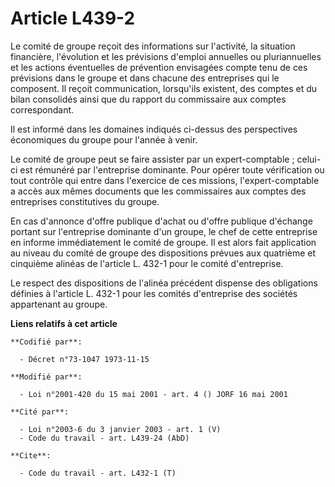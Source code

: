 # Article L439-2

Le comité de groupe reçoit des informations sur l'activité, la situation financière, l'évolution et les prévisions d'emploi
annuelles ou pluriannuelles et les actions éventuelles de prévention envisagées compte tenu de ces prévisions dans le groupe
et dans chacune des entreprises qui le composent. Il reçoit communication, lorsqu'ils existent, des comptes et du bilan
consolidés ainsi que du rapport du commissaire aux comptes correspondant.

Il est informé dans les domaines indiqués ci-dessus des perspectives économiques du groupe pour l'année à venir.

Le comité de groupe peut se faire assister par un expert-comptable ; celui-ci est rémunéré par l'entreprise dominante. Pour
opérer toute vérification ou tout contrôle qui entre dans l'exercice de ces missions, l'expert-comptable a accès aux mêmes
documents que les commissaires aux comptes des entreprises constitutives du groupe.

En cas d'annonce d'offre publique d'achat ou d'offre publique d'échange portant sur l'entreprise dominante d'un groupe, le
chef de cette entreprise en informe immédiatement le comité de groupe. Il est alors fait application au niveau du comité de
groupe des dispositions prévues aux quatrième et cinquième alinéas de l'article L. 432-1 pour le comité d'entreprise.

Le respect des dispositions de l'alinéa précédent dispense des obligations définies à l'article L. 432-1 pour les comités
d'entreprise des sociétés appartenant au groupe.

**Liens relatifs à cet article**

	**Codifié par**:

	  - Décret n°73-1047 1973-11-15

	**Modifié par**:

	  - Loi n°2001-420 du 15 mai 2001 - art. 4 () JORF 16 mai 2001

	**Cité par**:

	  - Loi n°2003-6 du 3 janvier 2003 - art. 1 (V)
	  - Code du travail - art. L439-24 (AbD)

	**Cite**:

	  - Code du travail - art. L432-1 (T)
